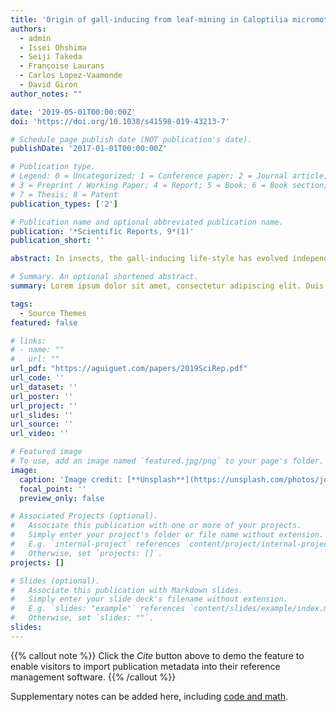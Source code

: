 ```yaml
---
title: 'Origin of gall-inducing from leaf-mining in Caloptilia micromoths (Lepidoptera, Gracillariidae)'
authors:
  - admin
  - Issei Ohshima
  - Seiji Takeda
  - Françoise Laurans
  - Carlos Lopez-Vaamonde
  - David Giron
author_notes: ""

date: '2019-05-01T00:00:00Z'
doi: 'https://doi.org/10.1038/s41598-019-43213-7'

# Schedule page publish date (NOT publication's date).
publishDate: '2017-01-01T00:00:00Z'

# Publication type.
# Legend: 0 = Uncategorized; 1 = Conference paper; 2 = Journal article;
# 3 = Preprint / Working Paper; 4 = Report; 5 = Book; 6 = Book section;
# 7 = Thesis; 8 = Patent
publication_types: ['2']

# Publication name and optional abbreviated publication name.
publication: '*Scientific Reports, 9*(1)'
publication_short: ''

abstract: In insects, the gall-inducing life-style has evolved independently many times. Several evolutionary pathways leading to this lifestyle have been proposed. While there is compelling evidence supporting surface-feeders and stem-borers as ancestral states of insect gall-inducers, an evolutionary pathway from leaf-miners remains hypothetical. Here we explored this question by comparing the developmental processes of two micromoths, a gall-inducer Caloptilia cecidophora (Lep., Gracillariidae), and its non-gall-inducing relative C. ryukyuensis. Like other Caloptilia, the first and second instars of C. cecidophora are leaf-miners and the gall is initiated inside the leaf mine by the third instar, thus suggesting leaf-mining as an ancestral, plesiomorphic state in this case. This is the first example of an insect species switching from leaf-mining to gall-inducing during larval development. The first two leaf-mining instars of C. cecidophora exhibit an absence of growth and a reduced time duration compared to C. ryukyuensis. The shortening of the duration of leaf-mining stages is apparently compensated in C. cecidophora by a larger egg size than C. ryukyuensis, and an additional larval instar during the gall phase.

# Summary. An optional shortened abstract.
summary: Lorem ipsum dolor sit amet, consectetur adipiscing elit. Duis posuere tellus ac convallis placerat. Proin tincidunt magna sed ex sollicitudin condimentum.

tags:
  - Source Themes
featured: false

# links:
# - name: ""
#   url: ""
url_pdf: "https://aguiguet.com/papers/2019SciRep.pdf"
url_code: ''
url_dataset: ''
url_poster: ''
url_project: ''
url_slides: ''
url_source: ''
url_video: ''

# Featured image
# To use, add an image named `featured.jpg/png` to your page's folder.
image:
  caption: 'Image credit: [**Unsplash**](https://unsplash.com/photos/jdD8gXaTZsc)'
  focal_point: ''
  preview_only: false

# Associated Projects (optional).
#   Associate this publication with one or more of your projects.
#   Simply enter your project's folder or file name without extension.
#   E.g. `internal-project` references `content/project/internal-project/index.md`.
#   Otherwise, set `projects: []`.
projects: []

# Slides (optional).
#   Associate this publication with Markdown slides.
#   Simply enter your slide deck's filename without extension.
#   E.g. `slides: "example"` references `content/slides/example/index.md`.
#   Otherwise, set `slides: ""`.
slides:
---
```


{{% callout note %}}
Click the _Cite_ button above to demo the feature to enable visitors to import publication metadata into their reference management software.
{{% /callout %}}

Supplementary notes can be added here, including [code and math](https://wowchemy.com/docs/content/writing-markdown-latex/).
